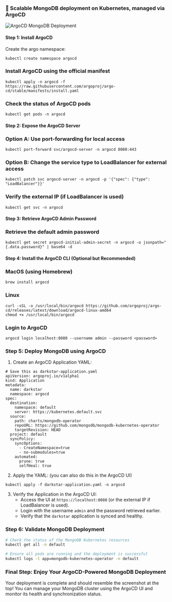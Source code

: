 ### 🐙 Scalable MongoDB deployment on Kubernetes, managed via ArgoCD
![ArgoCD MongoDB Deployment](https://drive.google.com/uc?id=1kWfwyKPI2aw3JMXG0QlnQ1Ogl2mkxqV0)


#### Step 1: Install ArgoCD

Create the argo namespace:
```
kubectl create namespace argocd
```

### Install ArgoCD using the official manifest
```
kubectl apply -n argocd -f https://raw.githubusercontent.com/argoproj/argo-cd/stable/manifests/install.yaml
```

### Check the status of ArgoCD pods
```
kubectl get pods -n argocd
```

#### Step 2: Expose the ArgoCD Server
### Option A: Use port-forwarding for local access
```
kubectl port-forward svc/argocd-server -n argocd 8080:443
```
### Option B: Change the service type to LoadBalancer for external access
```
kubectl patch svc argocd-server -n argocd -p '{"spec": {"type": "LoadBalancer"}}'
```

### Verify the external IP (if LoadBalancer is used)
```
kubectl get svc -n argocd
```

#### Step 3: Retrieve ArgoCD Admin Password
### Retrieve the default admin password
```
kubectl get secret argocd-initial-admin-secret -n argocd -o jsonpath="{.data.password}" | base64 -d
```

#### Step 4: Install the ArgoCD CLI (Optional but Recommended)
### MacOS (using Homebrew)
```
brew install argocd
```
### Linux
```
curl -sSL -o /usr/local/bin/argocd https://github.com/argoproj/argo-cd/releases/latest/download/argocd-linux-amd64
chmod +x /usr/local/bin/argocd
```
### Login to ArgoCD
```
argocd login localhost:8080 --username admin --password <password>
```

### Step 5: Deploy MongoDB using ArgoCD

1. Create an ArgoCD Application YAML:
```
# Save this as darkstar-application.yaml
apiVersion: argoproj.io/v1alpha1
kind: Application
metadata:
  name: darkstar
  namespace: argocd
spec:
  destination:
    namespace: default
    server: https://kubernetes.default.svc
  source:
    path: charts/mongodb-operator
    repoURL: https://github.com/mongodb/mongodb-kubernetes-operator
    targetRevision: HEAD
  project: default
  syncPolicy:
    syncOptions:
      - CreateNamespace=true
      - no-submodules=true
    automated:
      prune: true
      selfHeal: true
```

2. Apply the YAML: (you can also do this in the ArgoCD UI) 
```
kubectl apply -f darkstar-application.yaml -n argocd
```

3. Verify the Application in the ArgoCD UI:
   - Access the UI at `https://localhost:8080` (or the external IP if LoadBalancer is used).
   - Login with the username `admin` and the password retrieved earlier.
   - Verify that the `darkstar` application is synced and healthy.

### Step 6: Validate MongoDB Deployment
```bash
# Check the status of the MongoDB Kubernetes resources
kubectl get all -n default

# Ensure all pods are running and the deployment is successful
kubectl logs -l app=mongodb-kubernetes-operator -n default
```

### Final Step: Enjoy Your ArgoCD-Powered MongoDB Deployment
Your deployment is complete and should resemble the screenshot at the top! You can manage your MongoDB cluster using the ArgoCD UI and monitor its health and synchronization status.

